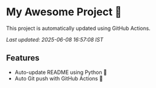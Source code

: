 # My Awesome Project 🚀

This project is automatically updated using GitHub Actions.

_Last updated: 2025-06-08 16:57:08 IST_

## Features
- Auto-update README using Python 🐍
- Auto Git push with GitHub Actions 🤖

